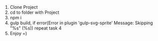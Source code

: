 1. Clone Project
2. cd to folder with Project
3. npm i
4. gulp build, 
 if error(Error in plugin 'gulp-svg-sprite' Message: Skipping "%s" (%s)) repeat task 4
5. Enjoy =)
